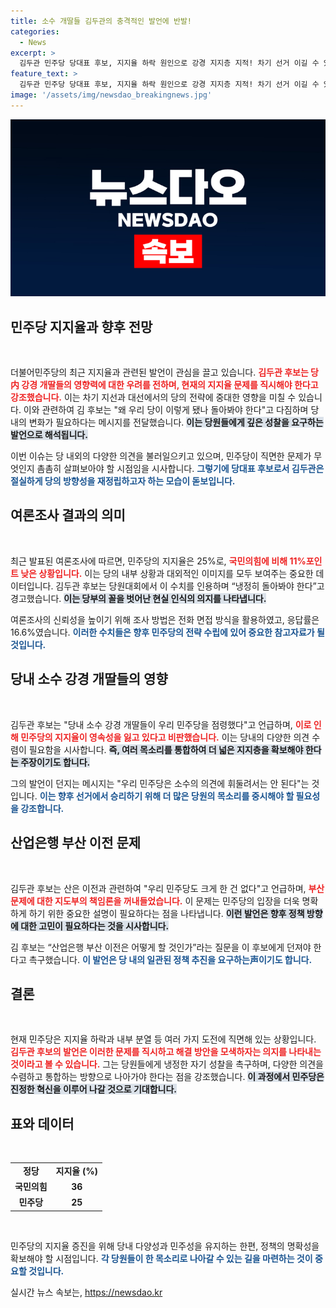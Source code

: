 ```yaml
---
title: 소수 개딸들 김두관의 충격적인 발언에 반발!
categories:
  - News
excerpt: >
  김두관 민주당 당대표 후보, 지지율 하락 원인으로 강경 지지층 지적! 차기 선거 이길 수 있겠나 일침! 민주당의 운명이 갈린 뜨거운 경선 현장!
feature_text: >
  김두관 민주당 당대표 후보, 지지율 하락 원인으로 강경 지지층 지적! 차기 선거 이길 수 있겠나 일침! 민주당의 운명이 갈린 뜨거운 경선 현장!
image: '/assets/img/newsdao_breakingnews.jpg'
---
```


<p><img src="/assets/img/newsdao_breakingnews.jpg" alt="bookingtag 속보" /></p>

<h2 data-ke-size="size26">민주당 지지율과 향후 전망</h2>

<p data-ke-size="size16">&nbsp;</p>

<p>더불어민주당의 최근 지지율과 관련된 발언이 관심을 끌고 있습니다. <b><span style="color: #ee2323;">김두관 후보는 당内 강경 개딸들의 영향력에 대한 우려를 전하며, 현재의 지지율 문제를 직시해야 한다고 강조했습니다.</span></b> 이는 차기 지선과 대선에서의 당의 전략에 중대한 영향을 미칠 수 있습니다. 이와 관련하여 김 후보는 "왜 우리 당이 이렇게 됐나 돌아봐야 한다"고 다짐하며 당내의 변화가 필요하다는 메시지를 전달했습니다. <b><span style="background-color: #21538527;">이는 당원들에게 깊은 성찰을 요구하는 발언으로 해석됩니다.</span></b> </p>

<p>이번 이슈는 당 내외의 다양한 의견을 불러일으키고 있으며, 민주당이 직면한 문제가 무엇인지 촘촘히 살펴보아야 할 시점임을 시사합니다. <b><span style="color: #1a5490;">그렇기에 당대표 후보로서 김두관은 절실하게 당의 방향성을 재정립하고자 하는 모습이 돋보입니다.</span></b></p>

<h2 data-ke-size="size26">여론조사 결과의 의미</h2>

<p data-ke-size="size16">&nbsp;</p>

<p>최근 발표된 여론조사에 따르면, 민주당의 지지율은 25%로, <b><span style="color: #ee2323;">국민의힘에 비해 11%포인트 낮은 상황입니다.</span></b> 이는 당의 내부 상황과 대외적인 이미지를 모두 보여주는 중요한 데이터입니다. 김두관 후보는 당원대회에서 이 수치를 인용하며 “냉정히 돌아봐야 한다”고 경고했습니다. <b><span style="background-color: #21538527;">이는 당부의 꼴을 벗어난 현실 인식의 의지를 나타냅니다.</span></b></p>

<p>여론조사의 신뢰성을 높이기 위해 조사 방법은 전화 면접 방식을 활용하였고, 응답률은 16.6%였습니다. <b><span style="color: #1a5490;">이러한 수치들은 향후 민주당의 전략 수립에 있어 중요한 참고자료가 될 것입니다.</span></b></p>

<h2 data-ke-size="size26">당내 소수 강경 개딸들의 영향</h2>

<p data-ke-size="size16">&nbsp;</p>

<p>김두관 후보는 "당내 소수 강경 개딸들이 우리 민주당을 점령했다"고 언급하며, <b><span style="color: #ee2323;">이로 인해 민주당의 지지율이 영속성을 잃고 있다고 비판했습니다.</span></b> 이는 당내의 다양한 의견 수렴이 필요함을 시사합니다. <b><span style="background-color: #21538527;">즉, 여러 목소리를 통합하여 더 넓은 지지층을 확보해야 한다는 주장이기도 합니다.</span></b></p>

<p>그의 발언이 던지는 메시지는 "우리 민주당은 소수의 의견에 휘둘려서는 안 된다"는 것입니다. <b><span style="color: #1a5490;">이는 향후 선거에서 승리하기 위해 더 많은 당원의 목소리를 중시해야 할 필요성을 강조합니다.</span></b></p>

<h2 data-ke-size="size26">산업은행 부산 이전 문제</h2>

<p data-ke-size="size16">&nbsp;</p>

<p>김두관 후보는 산은 이전과 관련하여 "우리 민주당도 크게 한 건 없다"고 언급하며, <b><span style="color: #ee2323;">부산 문제에 대한 지도부의 책임론을 꺼내들었습니다.</span></b> 이 문제는 민주당의 입장을 더욱 명확하게 하기 위한 중요한 설명이 필요하다는 점을 나타냅니다. <b><span style="background-color: #21538527;">이런 발언은 향후 정책 방향에 대한 고민이 필요하다는 것을 시사합니다.</span></b></p>

<p>김 후보는 “산업은행 부산 이전은 어떻게 할 것인가”라는 질문을 이 후보에게 던져야 한다고 촉구했습니다. <b><span style="color: #1a5490;">이 발언은 당 내의 일관된 정책 추진을 요구하는声이기도 합니다.</span></b> </p>

<h2 data-ke-size="size26">결론</h2>

<p data-ke-size="size16">&nbsp;</p>

<p>현재 민주당은 지지율 하락과 내부 분열 등 여러 가지 도전에 직면해 있는 상황입니다. <b><span style="color: #ee2323;">김두관 후보의 발언은 이러한 문제를 직시하고 해결 방안을 모색하자는 의지를 나타내는 것이라고 볼 수 있습니다.</span></b> 그는 당원들에게 냉정한 자기 성찰을 촉구하며, 다양한 의견을 수렴하고 통합하는 방향으로 나아가야 한다는 점을 강조했습니다. <b><span style="background-color: #21538527;">이 과정에서 민주당은 진정한 혁신을 이루어 나갈 것으로 기대합니다.</span></b> </p>

<h2 data-ke-size="size26">표와 데이터</h2>

<p data-ke-size="size16">&nbsp;</p>

<table style="width: 100%; border-collapse: collapse;">
<tr>
<td style="text-align: center; height: 17px;"><b>정당</b></td>
<td style="text-align: center; height: 17px;"><b>지지율 (%)</b></td>
</tr>
<tr>
<td style="text-align: center; height: 17px;"><b>국민의힘</b></td>
<td style="text-align: center; height: 17px;"><b>36</b></td>
</tr>
<tr>
<td style="text-align: center; height: 17px;"><b>민주당</b></td>
<td style="text-align: center; height: 17px;"><b>25</b></td>
</tr>
</table>

<p data-ke-size="size16">&nbsp;</p>

<p>민주당의 지지율 증진을 위해 당내 다양성과 민주성을 유지하는 한편, 정책의 명확성을 확보해야 할 시점입니다. <b><span style="color: #1a5490;">각 당원들이 한 목소리로 나아갈 수 있는 길을 마련하는 것이 중요할 것입니다.</span></b></p>
실시간 뉴스 속보는, <a href="https://newsdao.kr" rel="dofollow">https://newsdao.kr</a>



